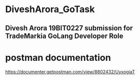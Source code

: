 # DiveshArora_GoTask
## Divesh Arora 19BIT0227 submission for TradeMarkia GoLang Developer Role
# postman documentation
https://documenter.getpostman.com/view/8802432/UyxogiaT
